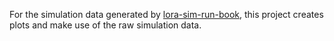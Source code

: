 For the simulation data generated by <a href='https://github.com/phanijsp/lora-sim-run-book'>lora-sim-run-book</a>, this project creates plots and make use of the raw simulation data.
